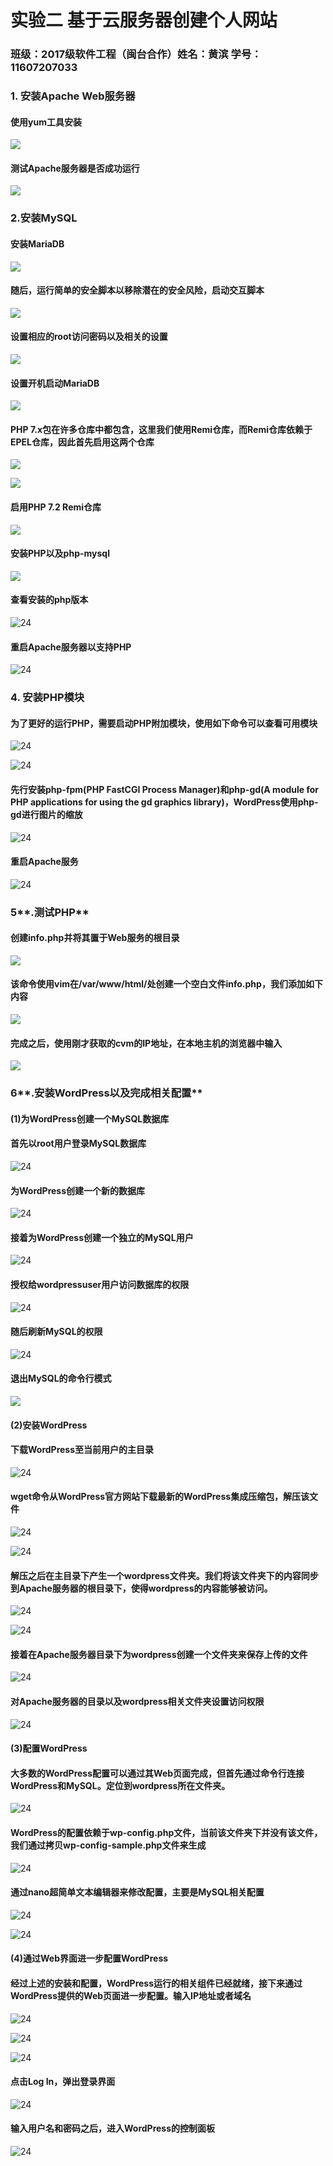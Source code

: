 # **实验二 基于云服务器创建个人网站**

### **班级：2017级软件工程（闽台合作）姓名：黄滨 学号：11607207033**

### **1.** **安装Apache Web服务器**

#### 使用yum工具安装

![](../image/24.png)

#### 测试Apache服务器是否成功运行

![](../image/25.png)

### **2.安装MySQL**

#### 安装MariaDB

![](../image/26.png)

#### 随后，运行简单的安全脚本以移除潜在的安全风险，启动交互脚本

![](../image/27.png)

#### 设置相应的root访问密码以及相关的设置

![](../image/28.png)

#### 设置开机启动MariaDB

![](../image/29.png)

#### PHP 7.x包在许多仓库中都包含，这里我们使用Remi仓库，而Remi仓库依赖于EPEL仓库，因此首先启用这两个仓库

![](../image/30.png)

![](../image/31.png)

#### 启用PHP 7.2 Remi仓库

![](../image/32.png)

#### 安装PHP以及php-mysql

![](../image/33.png)

#### 查看安装的php版本

![24](../image/34.png)

#### 重启Apache服务器以支持PHP

![24](../image/35.png)

### **4.** **安装PHP模块**

#### 为了更好的运行PHP，需要启动PHP附加模块，使用如下命令可以查看可用模块

![24](../image/36.png)

![24](../image/37.png)

#### 先行安装php-fpm(PHP FastCGI Process Manager)和php-gd(A module for PHP applications for using the gd graphics library)，WordPress使用php-gd进行图片的缩放

![24](../image/38.png)

#### 重启Apache服务

![24](../image/39.png)

### **5****.测试PHP**

#### 创建info.php并将其置于Web服务的根目录

![](../image/40.png)

#### 该命令使用vim在/var/www/html/处创建一个空白文件info.php，我们添加如下内容

![](../image/41.png)

#### 完成之后，使用刚才获取的cvm的IP地址，在本地主机的浏览器中输入

![](../image/42.png)

### **6****.安装WordPress以及完成相关配置**

#### **(1)为WordPress创建一个MySQL数据库**

#### 首先以root用户登录MySQL数据库

![24](../image/43.png)

#### 为WordPress创建一个新的数据库

![24](../image/44.png)

#### 接着为WordPress创建一个独立的MySQL用户

![24](../image/45.png)

#### 授权给wordpressuser用户访问数据库的权限

![24](../image/46.png)

#### 随后刷新MySQL的权限

![24](../image/47.png)

#### 退出MySQL的命令行模式

![](../image/48.png)

#### **(2)安装WordPress**

#### 下载WordPress至当前用户的主目录

![24](../image/49.png)

#### wget命令从WordPress官方网站下载最新的WordPress集成压缩包，解压该文件

![24](../image/50.png)

![24](../image/51.png)

#### 解压之后在主目录下产生一个wordpress文件夹。我们将该文件夹下的内容同步到Apache服务器的根目录下，使得wordpress的内容能够被访问。

![24](../image/52.png)

![24](../image/53.png)

#### 接着在Apache服务器目录下为wordpress创建一个文件夹来保存上传的文件

![24](../image/54.png)

#### 对Apache服务器的目录以及wordpress相关文件夹设置访问权限

![24](../image/55.png)

#### **(3)配置WordPress**

#### 大多数的WordPress配置可以通过其Web页面完成，但首先通过命令行连接WordPress和MySQL。定位到wordpress所在文件夹。

![24](../image/56.png)

#### WordPress的配置依赖于wp-config.php文件，当前该文件夹下并没有该文件，我们通过拷贝wp-config-sample.php文件来生成

![24](../image/57.png)

#### 通过nano超简单文本编辑器来修改配置，主要是MySQL相关配置

![24](../image/58.png)

![24](../image/59.png)

#### **(4)通过Web界面进一步配置WordPress**

#### 经过上述的安装和配置，WordPress运行的相关组件已经就绪，接下来通过WordPress提供的Web页面进一步配置。输入IP地址或者域名

![24](../image/60.png)

![24](../image/61.png)

![24](../image/62.png)

#### 点击**Log In**，弹出登录界面

![24](../image/63.png)

#### 输入用户名和密码之后，进入WordPress的控制面板

![24](../image/64.png)